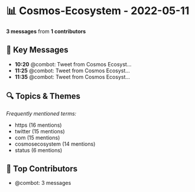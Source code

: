 # 📊 Cosmos-Ecosystem - 2022-05-11
**3 messages** from **1 contributors**

## 💬 Key Messages
- **10:20** @combot: [‌‌‌‌‎⁠](https://twitter.com/CosmosEcosystem/status/1524333681988493312)Tweet from Cosmos Ecosyst...
- **11:25** @combot: [‌‌‌‌‎⁠](https://twitter.com/CosmosEcosystem/status/1524349857829462016)Tweet from Cosmos Ecosyst...
- **11:35** @combot: [‌‌‌‌‎⁠](https://twitter.com/CosmosEcosystem/status/1524352428849733632)Tweet from Cosmos Ecosyst...

## 🔍 Topics & Themes
*Frequently mentioned terms:*
- https (16 mentions)
- twitter (15 mentions)
- com (15 mentions)
- cosmosecosystem (14 mentions)
- status (6 mentions)

## 👥 Top Contributors
- @combot: 3 messages